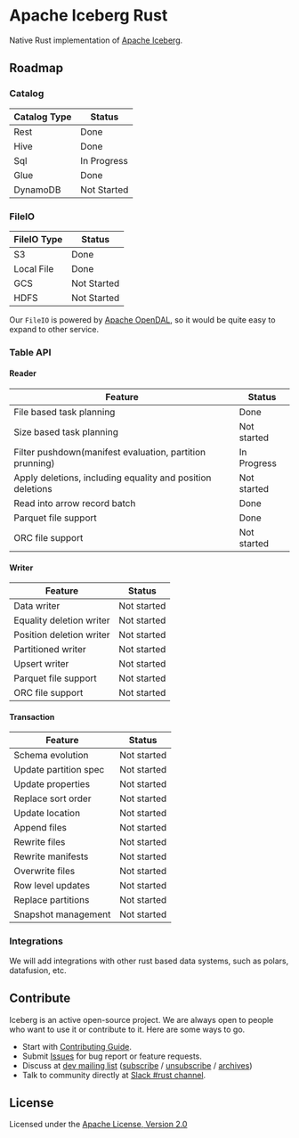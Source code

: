 <!--
  ~ Licensed to the Apache Software Foundation (ASF) under one
  ~ or more contributor license agreements.  See the NOTICE file
  ~ distributed with this work for additional information
  ~ regarding copyright ownership.  The ASF licenses this file
  ~ to you under the Apache License, Version 2.0 (the
  ~ "License"); you may not use this file except in compliance
  ~ with the License.  You may obtain a copy of the License at
  ~
  ~   http://www.apache.org/licenses/LICENSE-2.0
  ~
  ~ Unless required by applicable law or agreed to in writing,
  ~ software distributed under the License is distributed on an
  ~ "AS IS" BASIS, WITHOUT WARRANTIES OR CONDITIONS OF ANY
  ~ KIND, either express or implied.  See the License for the
  ~ specific language governing permissions and limitations
  ~ under the License.
-->

# Apache Iceberg Rust

Native Rust implementation of [Apache Iceberg](https://iceberg.apache.org/).

## Roadmap

### Catalog

| Catalog Type | Status      |
| ------------ | ----------- |
| Rest         | Done        |
| Hive         | Done        |
| Sql          | In Progress |
| Glue         | Done        |
| DynamoDB     | Not Started |

### FileIO

| FileIO Type | Status      |
| ----------- | ----------- |
| S3          | Done        |
| Local File  | Done        |
| GCS         | Not Started |
| HDFS        | Not Started |

Our `FileIO` is powered by [Apache OpenDAL](https://github.com/apache/opendal), so it would be quite easy to
expand to other service.

### Table API

#### Reader

| Feature                                                    | Status      |
| ---------------------------------------------------------- | ----------- |
| File based task planning                                   | Done        |
| Size based task planning                                   | Not started |
| Filter pushdown(manifest evaluation, partition prunning)   | In Progress |
| Apply deletions, including equality and position deletions | Not started |
| Read into arrow record batch                               | Done        |
| Parquet file support                                       | Done        |
| ORC file support                                           | Not started |

#### Writer

| Feature                  | Status      |
| ------------------------ | ----------- |
| Data writer              | Not started |
| Equality deletion writer | Not started |
| Position deletion writer | Not started |
| Partitioned writer       | Not started |
| Upsert writer            | Not started |
| Parquet file support     | Not started |
| ORC file support         | Not started |

#### Transaction

| Feature               | Status      |
| --------------------- | ----------- |
| Schema evolution      | Not started |
| Update partition spec | Not started |
| Update properties     | Not started |
| Replace sort order    | Not started |
| Update location       | Not started |
| Append files          | Not started |
| Rewrite files         | Not started |
| Rewrite manifests     | Not started |
| Overwrite files       | Not started |
| Row level updates     | Not started |
| Replace partitions    | Not started |
| Snapshot management   | Not started |

### Integrations

We will add integrations with other rust based data systems, such as polars, datafusion, etc.

## Contribute

Iceberg is an active open-source project. We are always open to people who want to use it or contribute to it. Here are some ways to go.

- Start with [Contributing Guide](CONTRIBUTING.md).
- Submit [Issues](https://github.com/apache/iceberg-rust/issues/new) for bug report or feature requests.
- Discuss at [dev mailing list](mailto:dev@iceberg.apache.org) ([subscribe](<mailto:dev-subscribe@iceberg.apache.org?subject=(send%20this%20email%20to%20subscribe)>) / [unsubscribe](<mailto:dev-unsubscribe@iceberg.apache.org?subject=(send%20this%20email%20to%20unsubscribe)>) / [archives](https://lists.apache.org/list.html?dev@iceberg.apache.org))
- Talk to community directly at [Slack #rust channel](https://join.slack.com/t/apache-iceberg/shared_invite/zt-1zbov3k6e-KtJfoaxp97YfX6dPz1Bk7A).

## License

Licensed under the [Apache License, Version 2.0](http://www.apache.org/licenses/LICENSE-2.0)
